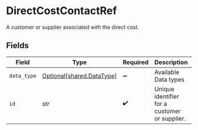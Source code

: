 # DirectCostContactRef

A customer or supplier associated with the direct cost.


## Fields

| Field                                                        | Type                                                         | Required                                                     | Description                                                  | Example                                                      |
| ------------------------------------------------------------ | ------------------------------------------------------------ | ------------------------------------------------------------ | ------------------------------------------------------------ | ------------------------------------------------------------ |
| `data_type`                                                  | [Optional[shared.DataType]](../../models/shared/datatype.md) | :heavy_minus_sign:                                           | Available Data types                                         | invoices                                                     |
| `id`                                                         | *str*                                                        | :heavy_check_mark:                                           | Unique identifier for a customer or supplier.                |                                                              |